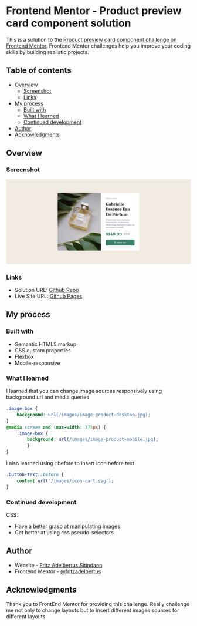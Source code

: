 # Frontend Mentor - Product preview card component solution

This is a solution to the [Product preview card component challenge on Frontend Mentor](https://www.frontendmentor.io/challenges/product-preview-card-component-GO7UmttRfa). Frontend Mentor challenges help you improve your coding skills by building realistic projects. 

## Table of contents

- [Overview](#overview)
  - [Screenshot](#screenshot)
  - [Links](#links)
- [My process](#my-process)
  - [Built with](#built-with)
  - [What I learned](#what-i-learned)
  - [Continued development](#continued-development)
- [Author](#author)
- [Acknowledgments](#acknowledgments)

## Overview

### Screenshot

![](./screenshot.png)

### Links

- Solution URL: [Github Repo](https://github.com/fritzadelbertus/FEM_Product-preview-card-component)
- Live Site URL: [Github Pages](https://fritzadelbertus.github.io/FEM_Product-preview-card-component/)

## My process

### Built with

- Semantic HTML5 markup
- CSS custom properties
- Flexbox
- Mobile-responsive

### What I learned

I learned that you can change image sources responsively using background url and media queries

```css
.image-box {
    background: url(/images/image-product-desktop.jpg);
}
@media screen and (max-width: 375px) {
    .image-box {
        background: url(/images/image-product-mobile.jpg);
        }
}
```
I also learned using ::before to insert icon before text
```css
.button-text::before {
    content:url('/images/icon-cart.svg');
}
```

### Continued development

CSS:
- Have a better grasp at manipulating images
- Get better at using css pseudo-selectors

## Author

- Website - [Fritz Adelbertus Sitindaon](https://www.furitsu.site)
- Frontend Mentor - [@fritzadelbertus](https://www.frontendmentor.io/profile/fritzadelbertus)

## Acknowledgments

Thank you to FrontEnd Mentor for providing this challenge. Really challenge me not only to change layouts but to insert different images sources for different layouts.
